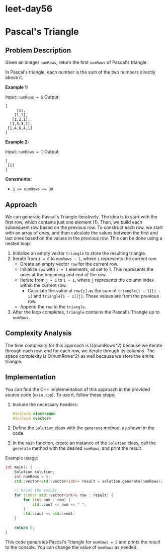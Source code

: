 # leet-day56

# Pascal's Triangle

## Problem Description

Given an integer `numRows`, return the first `numRows` of Pascal's triangle.

In Pascal's triangle, each number is the sum of the two numbers directly above it. 

**Example 1:**

Input: `numRows = 5`
Output:
```
[
     [1],
    [1,1],
   [1,2,1],
  [1,3,3,1],
 [1,4,6,4,1]
]
```

**Example 2:**

Input: `numRows = 1`
Output:
```
[
 [1]
]
```

**Constraints:**

- `1 <= numRows <= 30`

## Approach

We can generate Pascal's Triangle iteratively. The idea is to start with the first row, which contains just one element (1). Then, we build each subsequent row based on the previous row. To construct each row, we start with an array of ones, and then calculate the values between the first and last ones based on the values in the previous row. This can be done using a nested loop.

1. Initialize an empty vector `triangle` to store the resulting triangle.
2. Iterate from `i = 0` to `numRows - 1`, where `i` represents the current row.
    - Create an empty vector `row` for the current row.
    - Initialize `row` with `i + 1` elements, all set to 1. This represents the ones at the beginning and end of the row.
    - Iterate from `j = 1` to `i - 1`, where `j` represents the column index within the current row.
        - Calculate the value at `row[j]` as the sum of `triangle[i - 1][j - 1]` and `triangle[i - 1][j]`. These values are from the previous row.
    - Append the `row` to the `triangle`.
3. After the loop completes, `triangle` contains the Pascal's Triangle up to `numRows`.

## Complexity Analysis

The time complexity for this approach is O(numRows^2) because we iterate through each row, and for each row, we iterate through its columns. The space complexity is O(numRows^2) as well because we store the entire triangle.

## Implementation

You can find the C++ implementation of this approach in the provided source code (`main.cpp`). To use it, follow these steps:

1. Include the necessary headers:
   ```cpp
   #include <iostream>
   #include <vector>
   ```

2. Define the `Solution` class with the `generate` method, as shown in the code.

3. In the `main` function, create an instance of the `Solution` class, call the `generate` method with the desired `numRows`, and print the result.

Example usage:

```cpp
int main() {
    Solution solution;
    int numRows = 5;
    std::vector<std::vector<int>> result = solution.generate(numRows);

    // Print the result
    for (const std::vector<int>& row : result) {
        for (int num : row) {
            std::cout << num << " ";
        }
        std::cout << std::endl;
    }

    return 0;
}
```

This code generates Pascal's Triangle for `numRows = 5` and prints the result to the console. You can change the value of `numRows` as needed.
